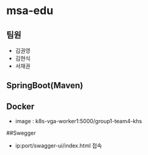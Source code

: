 # msa-edu

## 팀원
- 김권영
- 김현식
- 서재권

## SpringBoot(Maven)

## Docker
- image : k8s-vga-worker1:5000/group1-team4-khs

##Swegger
- ip:port/swagger-ui/index.html 접속